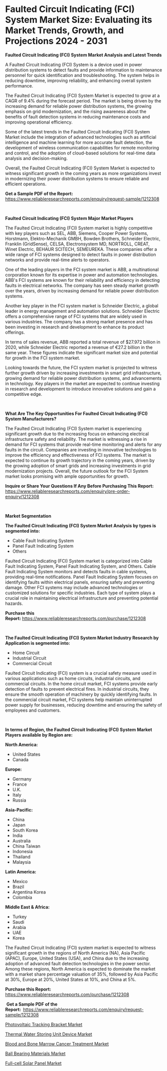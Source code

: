 <p><h1>Faulted Circuit Indicating (FCI) System Market Size: Evaluating its Market Trends, Growth, and Projections 2024 - 2031</h1></p><p><strong>Faulted Circuit Indicating (FCI) System Market Analysis and Latest Trends</strong></p>
<p><p>A Faulted Circuit Indicating (FCI) System is a device used in power distribution systems to detect faults and provide information to maintenance personnel for quick identification and troubleshooting. The system helps in reducing downtime, improving reliability, and enhancing overall system performance.</p><p>The Faulted Circuit Indicating (FCI) System Market is expected to grow at a CAGR of 9.4% during the forecast period. The market is being driven by the increasing demand for reliable power distribution systems, the growing emphasis on grid modernization, and the rising awareness about the benefits of fault detection systems in reducing maintenance costs and improving operational efficiency.</p><p>Some of the latest trends in the Faulted Circuit Indicating (FCI) System Market include the integration of advanced technologies such as artificial intelligence and machine learning for more accurate fault detection, the development of wireless communication capabilities for remote monitoring and control, and the adoption of cloud-based solutions for real-time data analysis and decision-making.</p><p>Overall, the Faulted Circuit Indicating (FCI) System Market is expected to witness significant growth in the coming years as more organizations invest in modernizing their power distribution systems to ensure reliable and efficient operations.</p></p>
<p><strong>Get a Sample PDF of the Report:&nbsp;</strong> <a href="https://www.reliableresearchreports.com/enquiry/request-sample/1212308">https://www.reliableresearchreports.com/enquiry/request-sample/1212308</a></p>
<p>&nbsp;</p>
<p><strong>Faulted Circuit Indicating (FCI) System Major Market Players</strong></p>
<p><p>The Faulted Circuit Indicating (FCI) System market is highly competitive with key players such as SEL, ABB, Siemens, Cooper Power Systems, Horstmann, Elektro-Mechanik GMBH, Bowden Brothers, Schneider Electric, Franklin (GridSense), CELSA, Electronsystem MD, NORTROLL, CREAT, Winet Electric, BEHAUR SCITECH, SEMEUREKA. These companies offer a wide range of FCI systems designed to detect faults in power distribution networks and provide real-time alerts to operators.</p><p>One of the leading players in the FCI system market is ABB, a multinational corporation known for its expertise in power and automation technologies. ABB's FCI systems are known for their reliability and efficiency in detecting faults in electrical networks. The company has seen steady market growth over the years, driven by increasing demand for reliable power distribution systems.</p><p>Another key player in the FCI system market is Schneider Electric, a global leader in energy management and automation solutions. Schneider Electric offers a comprehensive range of FCI systems that are widely used in various industries. The company has a strong market presence and has been investing in research and development to enhance its product offerings.</p><p>In terms of sales revenue, ABB reported a total revenue of $27.972 billion in 2020, while Schneider Electric reported a revenue of €27.2 billion in the same year. These figures indicate the significant market size and potential for growth in the FCI system market.</p><p>Looking towards the future, the FCI system market is projected to witness further growth driven by increasing investments in smart grid infrastructure, growing demand for reliable power distribution systems, and advancements in technology. Key players in the market are expected to continue investing in research and development to introduce innovative solutions and gain a competitive edge.</p></p>
<p>&nbsp;</p>
<p><strong>What Are The Key Opportunities For Faulted Circuit Indicating (FCI) System Manufacturers?</strong></p>
<p><p>The Faulted Circuit Indicating (FCI) System market is experiencing significant growth due to the increasing focus on enhancing electrical infrastructure safety and reliability. The market is witnessing a rise in demand for FCI systems that provide real-time monitoring and alerts for any faults in the circuit. Companies are investing in innovative technologies to improve the efficiency and effectiveness of FCI systems. The market is expected to continue its growth trajectory in the coming years, driven by the growing adoption of smart grids and increasing investments in grid modernization projects. Overall, the future outlook for the FCI System market looks promising with ample opportunities for growth.</p></p>
<p><strong>Inquire or Share Your Questions If Any Before Purchasing This Report:</strong> <a href="https://www.reliableresearchreports.com/enquiry/pre-order-enquiry/1212308">https://www.reliableresearchreports.com/enquiry/pre-order-enquiry/1212308</a></p>
<p>&nbsp;</p>
<p><strong>Market Segmentation</strong></p>
<p><strong>The Faulted Circuit Indicating (FCI) System Market Analysis by types is segmented into:</strong></p>
<p><ul><li>Cable Fault Indicating System</li><li>Panel Fault Indicating System</li><li>Others</li></ul></p>
<p><p>Faulted Circuit Indicating (FCI) System market is categorized into Cable Fault Indicating System, Panel Fault Indicating System, and Others. Cable Fault Indicating System monitors and detects faults in cable systems, providing real-time notifications. Panel Fault Indicating System focuses on identifying faults within electrical panels, ensuring safety and preventing damage. Other FCI systems may include advanced technologies or customized solutions for specific industries. Each type of system plays a crucial role in maintaining electrical infrastructure and preventing potential hazards.</p></p>
<p><strong>Purchase this Report:&nbsp;</strong><a href="https://www.reliableresearchreports.com/purchase/1212308">https://www.reliableresearchreports.com/purchase/1212308</a></p>
<p>&nbsp;</p>
<p><strong>The Faulted Circuit Indicating (FCI) System Market Industry Research by Application is segmented into:</strong></p>
<p><ul><li>Home Circuit</li><li>Industrial Circuit</li><li>Commercial Circuit</li></ul></p>
<p><p>Faulted Circuit Indicating (FCI) system is a crucial safety measure used in various applications such as home circuits, industrial circuits, and commercial circuits. In the home circuit market, FCI systems provide early detection of faults to prevent electrical fires. In industrial circuits, they ensure the smooth operation of machinery by quickly identifying faults. In the commercial circuit market, FCI systems help maintain uninterrupted power supply for businesses, reducing downtime and ensuring the safety of employees and customers.</p></p>
<p>&nbsp;</p>
<p><strong>In terms of Region, the Faulted Circuit Indicating (FCI) System Market Players available by Region are:</strong></p>
<p>
    <p> <strong> North America: </strong>
        <ul>
            <li>United States</li>
            <li>Canada</li>
        </ul>
        </p> 
    <p> <strong> Europe: </strong>
        <ul>
            <li>Germany</li>
            <li>France</li>
            <li>U.K.</li>
            <li>Italy</li>
            <li>Russia</li>
        </ul>
        </p> 
    <p> <strong> Asia-Pacific: </strong>
        <ul>
            <li>China</li>
            <li>Japan</li>
            <li>South Korea</li>
            <li>India</li>
            <li>Australia</li>
            <li>China Taiwan</li>
            <li>Indonesia</li>
            <li>Thailand</li>
            <li>Malaysia</li>
        </ul>
        </p> 
    <p> <strong> Latin America: </strong>
        <ul>
            <li>Mexico</li>
            <li>Brazil</li>
            <li>Argentina Korea</li>
            <li>Colombia</li>
        </ul>
        </p> 
    <p> <strong> Middle East & Africa: </strong>
        <ul>
            <li>Turkey</li>
            <li>Saudi</li>
            <li>Arabia</li>
            <li>UAE</li>
            <li>Korea</li>
        </ul>
    </p>
    </p>
<p><p>The Faulted Circuit Indicating (FCI) system market is expected to witness significant growth in the regions of North America (NA), Asia Pacific (APAC), Europe, United States (USA), and China due to the increasing adoption of advanced fault detection technologies in the power sector. Among these regions, North America is expected to dominate the market with a market share percentage valuation of 35%, followed by Asia Pacific at 30%, Europe at 20%, United States at 10%, and China at 5%.</p></p>
<p><strong>Purchase this Report: </strong><a href="https://www.reliableresearchreports.com/purchase/1212308">https://www.reliableresearchreports.com/purchase/1212308</a></p>
<p>&nbsp;<strong>Get a Sample PDF of the Report:&nbsp;&nbsp;</strong><a href="https://www.reliableresearchreports.com/enquiry/request-sample/1212308">https://www.reliableresearchreports.com/enquiry/request-sample/1212308</a></p>
<p><strong></strong></p>
<p><p><a href="https://issuu.com/reportprime-2/docs/photovoltaic-tracking-bracket-market-size-2030.ppt">Photovoltaic Tracking Bracket Market</a></p><p><a href="https://github.com/mauripalmi/Market-Research-Report-List-2/blob/main/thermal-water-storing-unit-device-market.md">Thermal Water Storing Unit Device Market</a></p><p><a href="https://medium.com/@vincentalvarez1980/analyzing-blood-and-bone-marrow-cancer-treatment-market-global-industry-perspective-and-forecast-fc8020500cb8">Blood and Bone Marrow Cancer Treatment Market</a></p><p><a href="https://github.com/nicoletavirag/Market-Research-Report-List-2/blob/main/ball-bearing-materials-market.md">Ball Bearing Materials Market</a></p><p><a href="https://issuu.com/reportprime-2/docs/full-cell-solar-panel-market-size-2030.pptx">Full-cell Solar Panel Market</a></p></p>
